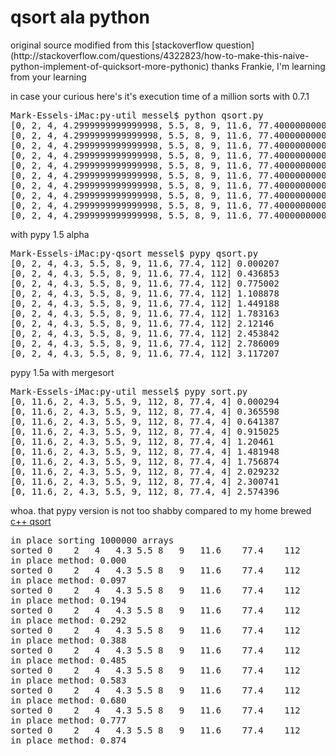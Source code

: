 <h1>qsort ala python</h1>
original source modified from this [stackoverflow question](http://stackoverflow.com/questions/4322823/how-to-make-this-naive-python-implement-of-quicksort-more-pythonic)
thanks Frankie, I'm learning from your learning

in case your curious here's it's execution time of a million sorts
with 0.7.1
<pre>
Mark-Essels-iMac:py-util messel$ python qsort.py
[0, 2, 4, 4.2999999999999998, 5.5, 8, 9, 11.6, 77.400000000000006, 112] 0.028202
[0, 2, 4, 4.2999999999999998, 5.5, 8, 9, 11.6, 77.400000000000006, 112] 2.341727
[0, 2, 4, 4.2999999999999998, 5.5, 8, 9, 11.6, 77.400000000000006, 112] 4.670012
[0, 2, 4, 4.2999999999999998, 5.5, 8, 9, 11.6, 77.400000000000006, 112] 7.012248
[0, 2, 4, 4.2999999999999998, 5.5, 8, 9, 11.6, 77.400000000000006, 112] 9.346553
[0, 2, 4, 4.2999999999999998, 5.5, 8, 9, 11.6, 77.400000000000006, 112] 11.666572
[0, 2, 4, 4.2999999999999998, 5.5, 8, 9, 11.6, 77.400000000000006, 112] 13.997745
[0, 2, 4, 4.2999999999999998, 5.5, 8, 9, 11.6, 77.400000000000006, 112] 16.314619
[0, 2, 4, 4.2999999999999998, 5.5, 8, 9, 11.6, 77.400000000000006, 112] 18.643811
[0, 2, 4, 4.2999999999999998, 5.5, 8, 9, 11.6, 77.400000000000006, 112] 20.968307
</pre>

with pypy 1.5 alpha
<pre>
Mark-Essels-iMac:py-qsort messel$ pypy qsort.py
[0, 2, 4, 4.3, 5.5, 8, 9, 11.6, 77.4, 112] 0.000207
[0, 2, 4, 4.3, 5.5, 8, 9, 11.6, 77.4, 112] 0.436853
[0, 2, 4, 4.3, 5.5, 8, 9, 11.6, 77.4, 112] 0.775002
[0, 2, 4, 4.3, 5.5, 8, 9, 11.6, 77.4, 112] 1.108878
[0, 2, 4, 4.3, 5.5, 8, 9, 11.6, 77.4, 112] 1.449188
[0, 2, 4, 4.3, 5.5, 8, 9, 11.6, 77.4, 112] 1.783163
[0, 2, 4, 4.3, 5.5, 8, 9, 11.6, 77.4, 112] 2.12146
[0, 2, 4, 4.3, 5.5, 8, 9, 11.6, 77.4, 112] 2.453842
[0, 2, 4, 4.3, 5.5, 8, 9, 11.6, 77.4, 112] 2.786009
[0, 2, 4, 4.3, 5.5, 8, 9, 11.6, 77.4, 112] 3.117207
</pre>

pypy 1.5a with mergesort
<pre>
Mark-Essels-iMac:py-util messel$ pypy sort.py 
[0, 11.6, 2, 4.3, 5.5, 9, 112, 8, 77.4, 4] 0.000294
[0, 11.6, 2, 4.3, 5.5, 9, 112, 8, 77.4, 4] 0.365598
[0, 11.6, 2, 4.3, 5.5, 9, 112, 8, 77.4, 4] 0.641387
[0, 11.6, 2, 4.3, 5.5, 9, 112, 8, 77.4, 4] 0.915025
[0, 11.6, 2, 4.3, 5.5, 9, 112, 8, 77.4, 4] 1.20461
[0, 11.6, 2, 4.3, 5.5, 9, 112, 8, 77.4, 4] 1.481948
[0, 11.6, 2, 4.3, 5.5, 9, 112, 8, 77.4, 4] 1.756874
[0, 11.6, 2, 4.3, 5.5, 9, 112, 8, 77.4, 4] 2.029232
[0, 11.6, 2, 4.3, 5.5, 9, 112, 8, 77.4, 4] 2.300741
[0, 11.6, 2, 4.3, 5.5, 9, 112, 8, 77.4, 4] 2.574396
</pre>

whoa. 
that pypy version is not too shabby compared to my home brewed [c++ qsort](https://github.com/victusfate/proj)

<pre>
in place sorting 1000000 arrays 
sorted 0    2   4   4.3 5.5 8   9   11.6    77.4    112
in place method: 0.000
sorted 0    2   4   4.3 5.5 8   9   11.6    77.4    112
in place method: 0.097
sorted 0    2   4   4.3 5.5 8   9   11.6    77.4    112
in place method: 0.194
sorted 0    2   4   4.3 5.5 8   9   11.6    77.4    112
in place method: 0.292
sorted 0    2   4   4.3 5.5 8   9   11.6    77.4    112
in place method: 0.388
sorted 0    2   4   4.3 5.5 8   9   11.6    77.4    112
in place method: 0.485
sorted 0    2   4   4.3 5.5 8   9   11.6    77.4    112
in place method: 0.583
sorted 0    2   4   4.3 5.5 8   9   11.6    77.4    112
in place method: 0.680
sorted 0    2   4   4.3 5.5 8   9   11.6    77.4    112
in place method: 0.777
sorted 0    2   4   4.3 5.5 8   9   11.6    77.4    112
in place method: 0.874
</pre>